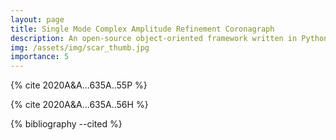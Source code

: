 ```yaml
---
layout: page
title: Single Mode Complex Amplitude Refinement Coronagraph
description: An open-source object-oriented framework written in Python for performing end-to-end simulations of high-contrast imaging instruments.
img: /assets/img/scar_thumb.jpg
importance: 5
---
```


{% cite 2020A&A...635A..55P %}

{% cite 2020A&A...635A..56H %}

{% bibliography --cited %}

